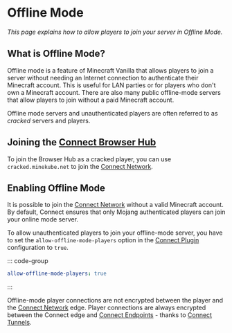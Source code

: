 # Offline Mode

_This page explains how to allow players to join your server in Offline Mode._

## What is Offline Mode?

Offline mode is a feature of Minecraft Vanilla that allows players to join a server without needing an Internet connection
to authenticate their Minecraft account. This is useful for LAN parties or for players who don't own a Minecraft account.
There are also many public offline-mode servers that allow players to join without a paid Minecraft account.

Offline mode servers and unauthenticated players are often referred to as _cracked_ servers and players.

## Joining the [Connect Browser Hub](/guide/advertising#browser-hub)

To join the Browser Hub as a cracked player, you can use `cracked.minekube.net` to join the [Connect Network](/guide/#the-connect-network).

## Enabling Offline Mode

It is possible to join the [Connect Network](/guide/#the-connect-network) without
a valid Minecraft account. By default, Connect ensures that only Mojang authenticated players can join your online mode server.

To allow unauthenticated players to join your offline-mode server, you have to set the
`allow-offline-mode-players` option in the [Connect Plugin](/guide/connectors/plugin) configuration
to `true`.

::: code-group
```yaml [plugins/connect/config.yml]
allow-offline-mode-players: true
```
:::

Offline-mode player connections are not encrypted between the player and the [Connect Network](/guide/#the-connect-network) edge.
Player connections are always encrypted between the Connect edge and [Connect Endpoints](/guide/#connect-endpoints) - thanks to [Connect Tunnels](/guide/tunnels).
